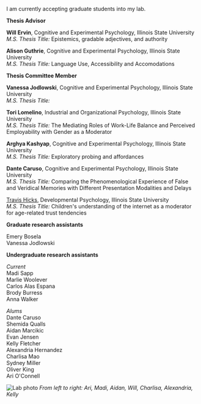 I am currently accepting graduate students into my lab. 


**Thesis Advisor**

**Will Ervin**, Cognitive and Experimental Psychology, Illinois State University<br>
_M.S. Thesis Title:_ Epistemics, gradable adjectives, and authority

**Alison Guthrie**, Cognitive and Experimental Psychology, Illinois State University<br>
_M.S. Thesis Title:_ Language Use, Accessibility and Accomodations 


**Thesis Committee Member**

**Vanessa Jodlowski**, Cognitive and Experimental Psychology, Illinois State University<br>
_M.S. Thesis Title:_ 

**Tori Lomelino**, Industrial and Organizational Psychology, Illinois State University<br>
_M.S. Thesis Title:_ The Mediating Roles of Work-Life Balance and Perceived Employability with Gender as a Moderator

**Arghya Kashyap**, Cognitive and Experimental Psychology, Illinois State University<br>
_M.S. Thesis Title:_ Exploratory probing and affordances

**Dante Caruso**, Cognitive and Experimental Psychology, Illinois State University<br>
_M.S. Thesis Title:_ Comparing the Phenomenological Experience of False and Veridical Memories with Different Presentation Modalities and Delays

[Travis Hicks](https://www.linkedin.com/in/travis-hicks-692519123/), Developmental Psychology, Illinois State University<br>
_M.S. Thesis Title:_ Children's understanding of the internet as a moderator for age-related trust tendencies



**Graduate research assistants**

Emery Bosela<br>
Vanessa Jodlowski

**Undergraduate research assistants**

_Current_<br>
Madi Sapp<br>
Marlie Woolever<br>
Carlos Alas Espana<br>
Brody Burress<br>
Anna Walker<br>




_Alums_<br>
Dante Caruso<br>
Shemida Qualls<br>
Aidan Marcikic<br>
Evan Jensen<br>
Kelly Fletcher<br>
Alexandria Hernandez<br>
Charlisa Mao<br>
Sydney Miller<br>
Oliver King<br>
Ari O'Connell<br>


![Lab photo](assets/PXL_20241004_160851511.MP.jpg) *From left to right: Ari, Madi, Aidan, Will, Charlisa, Alexandria, Kelly*


